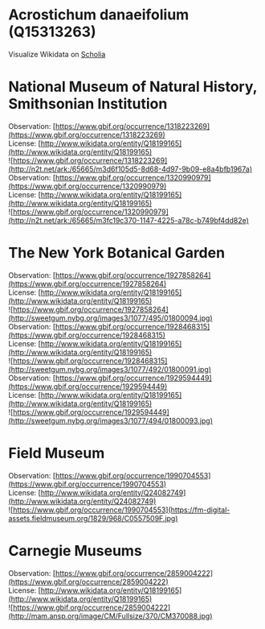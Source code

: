 
Acrostichum danaeifolium (Q15313263)
====================================
  
Visualize Wikidata on [Scholia](https://scholia.toolforge.org/taxon/Q15313263)
# National Museum of Natural History, Smithsonian Institution
  
Observation: [https://www.gbif.org/occurrence/1318223269](https://www.gbif.org/occurrence/1318223269)  
License: [http://www.wikidata.org/entity/Q18199165](http://www.wikidata.org/entity/Q18199165)  
![https://www.gbif.org/occurrence/1318223269](http://n2t.net/ark:/65665/m3d6f105d5-8d68-4d97-9b09-e8a4bfb1967a)  
Observation: [https://www.gbif.org/occurrence/1320990979](https://www.gbif.org/occurrence/1320990979)  
License: [http://www.wikidata.org/entity/Q18199165](http://www.wikidata.org/entity/Q18199165)  
![https://www.gbif.org/occurrence/1320990979](http://n2t.net/ark:/65665/m3fc19c370-1147-4225-a78c-b749bf4dd82e)
# The New York Botanical Garden
  
Observation: [https://www.gbif.org/occurrence/1927858264](https://www.gbif.org/occurrence/1927858264)  
License: [http://www.wikidata.org/entity/Q18199165](http://www.wikidata.org/entity/Q18199165)  
![https://www.gbif.org/occurrence/1927858264](http://sweetgum.nybg.org/images3/1077/495/01800094.jpg)  
Observation: [https://www.gbif.org/occurrence/1928468315](https://www.gbif.org/occurrence/1928468315)  
License: [http://www.wikidata.org/entity/Q18199165](http://www.wikidata.org/entity/Q18199165)  
![https://www.gbif.org/occurrence/1928468315](http://sweetgum.nybg.org/images3/1077/492/01800091.jpg)  
Observation: [https://www.gbif.org/occurrence/1929594449](https://www.gbif.org/occurrence/1929594449)  
License: [http://www.wikidata.org/entity/Q18199165](http://www.wikidata.org/entity/Q18199165)  
![https://www.gbif.org/occurrence/1929594449](http://sweetgum.nybg.org/images3/1077/494/01800093.jpg)
# Field Museum
  
Observation: [https://www.gbif.org/occurrence/1990704553](https://www.gbif.org/occurrence/1990704553)  
License: [http://www.wikidata.org/entity/Q24082749](http://www.wikidata.org/entity/Q24082749)  
![https://www.gbif.org/occurrence/1990704553](https://fm-digital-assets.fieldmuseum.org/1829/968/C0557509F.jpg)
# Carnegie Museums
  
Observation: [https://www.gbif.org/occurrence/2859004222](https://www.gbif.org/occurrence/2859004222)  
License: [http://www.wikidata.org/entity/Q18199165](http://www.wikidata.org/entity/Q18199165)  
![https://www.gbif.org/occurrence/2859004222](http://mam.ansp.org/image/CM/Fullsize/370/CM370088.jpg)